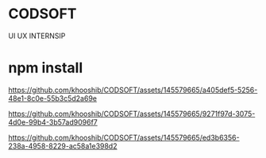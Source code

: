 # CODSOFT
UI UX INTERNSIP

# npm install




https://github.com/khooshib/CODSOFT/assets/145579665/a405def5-5256-48e1-8c0e-55b3c5d2a69e


https://github.com/khooshib/CODSOFT/assets/145579665/9271f97d-3075-4d0e-99b4-3b57ad9096f7


https://github.com/khooshib/CODSOFT/assets/145579665/ed3b6356-238a-4958-8229-ac58a1e398d2







